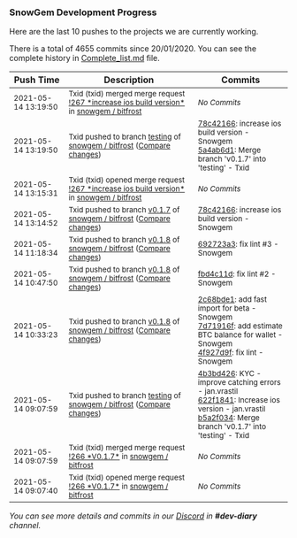 
### SnowGem Development Progress

Here are the last 10 pushes to the projects we are currently working.

There is a total of 4655 commits since 20/01/2020. You can see the complete history in
 [Complete_list.md](Complete_list.md) file.

| Push Time | Description | Commits |
| --- | --- | --- |
| <sub>2021-05-14 13:19:50</sub> | <sub>Txid (txid) merged merge request [\!267 \*increase ios build version\*](https://gitlab.com/snowgem/bitfrost/-/merge_requests/267) in [snowgem / bitfrost](https://gitlab.com/snowgem/bitfrost)</sub> | <sub>_No Commits_</sub> |
| <sub>2021-05-14 13:19:50</sub> | <sub>Txid pushed to branch [testing](https://gitlab.com/snowgem/bitfrost/commits/testing) of [snowgem / bitfrost](https://gitlab.com/snowgem/bitfrost) ([Compare changes](https://gitlab.com/snowgem/bitfrost/compare/b5a2f0341015f913d10e5b1153ad2e559f4654f8...5a4ab6d130161390bb60e71375cd2d37ec86ae6c))</sub> | <sub>[78c42166](https://gitlab.com/snowgem/bitfrost/-/commit/78c42166993f639440afe778f7501e20de1e5e7c): increase ios build version - Snowgem<br>[5a4ab6d1](https://gitlab.com/snowgem/bitfrost/-/commit/5a4ab6d130161390bb60e71375cd2d37ec86ae6c): Merge branch 'v0.1.7' into 'testing' - Txid</sub> |
| <sub>2021-05-14 13:15:31</sub> | <sub>Txid (txid) opened merge request [\!267 \*increase ios build version\*](https://gitlab.com/snowgem/bitfrost/-/merge_requests/267) in [snowgem / bitfrost](https://gitlab.com/snowgem/bitfrost)</sub> | <sub>_No Commits_</sub> |
| <sub>2021-05-14 13:14:52</sub> | <sub>Txid pushed to branch [v0\.1\.7](https://gitlab.com/snowgem/bitfrost/commits/v0.1.7) of [snowgem / bitfrost](https://gitlab.com/snowgem/bitfrost) ([Compare changes](https://gitlab.com/snowgem/bitfrost/compare/622f1841219caac6f3f6952a0e9ebf25177dd641...78c42166993f639440afe778f7501e20de1e5e7c))</sub> | <sub>[78c42166](https://gitlab.com/snowgem/bitfrost/-/commit/78c42166993f639440afe778f7501e20de1e5e7c): increase ios build version - Snowgem</sub> |
| <sub>2021-05-14 11:18:34</sub> | <sub>Txid pushed to branch [v0\.1\.8](https://gitlab.com/snowgem/bitfrost/commits/v0.1.8) of [snowgem / bitfrost](https://gitlab.com/snowgem/bitfrost) ([Compare changes](https://gitlab.com/snowgem/bitfrost/compare/fbd4c11d6feeae70cbf5b2f721aec3d5b0087b29...692723a3ebc84f1ef03131b6e4418463f052d348))</sub> | <sub>[692723a3](https://gitlab.com/snowgem/bitfrost/-/commit/692723a3ebc84f1ef03131b6e4418463f052d348): fix lint #3 - Snowgem</sub> |
| <sub>2021-05-14 10:47:50</sub> | <sub>Txid pushed to branch [v0\.1\.8](https://gitlab.com/snowgem/bitfrost/commits/v0.1.8) of [snowgem / bitfrost](https://gitlab.com/snowgem/bitfrost) ([Compare changes](https://gitlab.com/snowgem/bitfrost/compare/4f927d9fdb88d30b249a2c8539b420006cf1b860...fbd4c11d6feeae70cbf5b2f721aec3d5b0087b29))</sub> | <sub>[fbd4c11d](https://gitlab.com/snowgem/bitfrost/-/commit/fbd4c11d6feeae70cbf5b2f721aec3d5b0087b29): fix lint #2 - Snowgem</sub> |
| <sub>2021-05-14 10:33:23</sub> | <sub>Txid pushed to branch [v0\.1\.8](https://gitlab.com/snowgem/bitfrost/commits/v0.1.8) of [snowgem / bitfrost](https://gitlab.com/snowgem/bitfrost) ([Compare changes](https://gitlab.com/snowgem/bitfrost/compare/20ae440f948bb1dc0bfe8e197ab79144eb464683...4f927d9fdb88d30b249a2c8539b420006cf1b860))</sub> | <sub>[2c68bde1](https://gitlab.com/snowgem/bitfrost/-/commit/2c68bde1ee66cc0f9777871eb8746ef9f3c92836): add fast import for beta - Snowgem<br>[7d71916f](https://gitlab.com/snowgem/bitfrost/-/commit/7d71916fd34ffffba7bb936689bc4ec14ec41809): add estimate BTC balance for wallet - Snowgem<br>[4f927d9f](https://gitlab.com/snowgem/bitfrost/-/commit/4f927d9fdb88d30b249a2c8539b420006cf1b860): fix lint - Snowgem</sub> |
| <sub>2021-05-14 09:07:59</sub> | <sub>Txid pushed to branch [testing](https://gitlab.com/snowgem/bitfrost/commits/testing) of [snowgem / bitfrost](https://gitlab.com/snowgem/bitfrost) ([Compare changes](https://gitlab.com/snowgem/bitfrost/compare/48bb84e78011261a6de06c2961e48c4167205562...b5a2f0341015f913d10e5b1153ad2e559f4654f8))</sub> | <sub>[4b3bd426](https://gitlab.com/snowgem/bitfrost/-/commit/4b3bd426221232aa8299852f454bd5ca015f06c7): KYC - improve catching errors - jan.vrastil<br>[622f1841](https://gitlab.com/snowgem/bitfrost/-/commit/622f1841219caac6f3f6952a0e9ebf25177dd641): Increase ios version - jan.vrastil<br>[b5a2f034](https://gitlab.com/snowgem/bitfrost/-/commit/b5a2f0341015f913d10e5b1153ad2e559f4654f8): Merge branch 'v0.1.7' into 'testing' - Txid</sub> |
| <sub>2021-05-14 09:07:59</sub> | <sub>Txid (txid) merged merge request [\!266 \*V0\.1\.7\*](https://gitlab.com/snowgem/bitfrost/-/merge_requests/266) in [snowgem / bitfrost](https://gitlab.com/snowgem/bitfrost)</sub> | <sub>_No Commits_</sub> |
| <sub>2021-05-14 09:07:40</sub> | <sub>Txid (txid) opened merge request [\!266 \*V0\.1\.7\*](https://gitlab.com/snowgem/bitfrost/-/merge_requests/266) in [snowgem / bitfrost](https://gitlab.com/snowgem/bitfrost)</sub> | <sub>_No Commits_</sub> |

_You can see more details and commits in our [Discord](https://discord.gg/zumGnbg) in **#dev-diary** channel._
